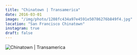 ```yaml
---
title: "Chinatown | Transamerica"
date: 2016-03-01
image: "/img/photo/1208fc434a97e4591e50786276b849f4.jpg"
location: "San Francisco Chinatown"
instagram: true
draft: false
---
```


![Chinatown | Transamerica](/img/photo/1208fc434a97e4591e50786276b849f4.jpg)
